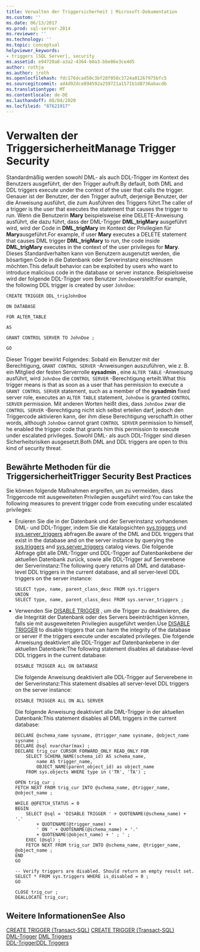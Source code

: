 ```yaml
---
title: Verwalten der Triggersicherheit | Microsoft-Dokumentation
ms.custom: ''
ms.date: 06/13/2017
ms.prod: sql-server-2014
ms.reviewer: ''
ms.technology: ''
ms.topic: conceptual
helpviewer_keywords:
- triggers [SQL Server], security
ms.assetid: e94720a8-a3a2-4364-b0a3-bbe86e3ce4d5
author: rothja
ms.author: jroth
ms.openlocfilehash: fdc176dcad50c3bf28f058c3724a01267975bfc5
ms.sourcegitcommit: ad4d92dce894592a259721a1571b1d8736abacdb
ms.translationtype: MT
ms.contentlocale: de-DE
ms.lasthandoff: 08/04/2020
ms.locfileid: "87621917"
---
```

# <a name="manage-trigger-security"></a><span data-ttu-id="81534-102">Verwalten der Triggersicherheit</span><span class="sxs-lookup"><span data-stu-id="81534-102">Manage Trigger Security</span></span>
  <span data-ttu-id="81534-103">Standardmäßig werden sowohl DML- als auch DDL-Trigger im Kontext des Benutzers ausgeführt, der den Trigger aufruft.</span><span class="sxs-lookup"><span data-stu-id="81534-103">By default, both DML and DDL triggers execute under the context of the user that calls the trigger.</span></span> <span data-ttu-id="81534-104">Genauer ist der Benutzer, der den Trigger aufruft, derjenige Benutzer, der die Anweisung ausführt, die zum Ausführen des Triggers führt.</span><span class="sxs-lookup"><span data-stu-id="81534-104">The caller of a trigger is the user that executes the statement that causes the trigger to run.</span></span> <span data-ttu-id="81534-105">Wenn die Benutzerin **Mary** beispielsweise eine DELETE-Anweisung ausführt, die dazu führt, dass der DML-Trigger **DML_trigMary** ausgeführt wird, wird der Code in **DML_trigMary** im Kontext der Privilegien für **Mary**ausgeführt.</span><span class="sxs-lookup"><span data-stu-id="81534-105">For example, if user **Mary** executes a DELETE statement that causes DML trigger **DML_trigMary** to run, the code inside **DML_trigMary** executes in the context of the user privileges for **Mary**.</span></span> <span data-ttu-id="81534-106">Dieses Standardverhalten kann von Benutzern ausgenutzt werden, die bösartigen Code in die Datenbank oder Serverinstanz einschleusen möchten.</span><span class="sxs-lookup"><span data-stu-id="81534-106">This default behavior can be exploited by users who want to introduce malicious code in the database or server instance.</span></span> <span data-ttu-id="81534-107">Beispielsweise wird der folgende DDL-Trigger vom Benutzer `JohnDoe`erstellt:</span><span class="sxs-lookup"><span data-stu-id="81534-107">For example, the following DDL trigger is created by user `JohnDoe`:</span></span>  
  
 `CREATE TRIGGER DDL_trigJohnDoe`  
  
 `ON DATABASE`  
  
 `FOR ALTER_TABLE`  
  
 `AS`  
  
 `GRANT CONTROL SERVER TO JohnDoe ;`  
  
 `GO`  
  
 <span data-ttu-id="81534-108">Dieser Trigger bewirkt Folgendes: Sobald ein Benutzer mit der Berechtigung, `GRANT CONTROL SERVER` -Anweisungen auszuführen, wie z. B. ein Mitglied der festen Serverrolle **sysadmin** , eine `ALTER TABLE` -Anweisung ausführt, wird `JohnDoe` die `CONTROL SERVER` -Berechtigung erteilt.</span><span class="sxs-lookup"><span data-stu-id="81534-108">What this trigger means is that as soon as a user that has permission to execute a `GRANT CONTROL SERVER` statement, such as a member of the **sysadmin** fixed server role, executes an `ALTER TABLE` statement, `JohnDoe` is granted `CONTROL SERVER` permission.</span></span> <span data-ttu-id="81534-109">Mit anderen Worten heißt dies, dass `JohnDoe` zwar die `CONTROL SERVER` -Berechtigung nicht sich selbst erteilen darf, jedoch den Triggercode aktivieren kann, der ihm diese Berechtigung verschafft.</span><span class="sxs-lookup"><span data-stu-id="81534-109">In other words, although `JohnDoe` cannot grant `CONTROL SERVER` permission to himself, he enabled the trigger code that grants him this permission to execute under escalated privileges.</span></span> <span data-ttu-id="81534-110">Sowohl DML- als auch DDL-Trigger sind diesen Sicherheitsrisiken ausgesetzt.</span><span class="sxs-lookup"><span data-stu-id="81534-110">Both DML and DDL triggers are open to this kind of security threat.</span></span>  
  
## <a name="trigger-security-best-practices"></a><span data-ttu-id="81534-111">Bewährte Methoden für die Triggersicherheit</span><span class="sxs-lookup"><span data-stu-id="81534-111">Trigger Security Best Practices</span></span>  
 <span data-ttu-id="81534-112">Sie können folgende Maßnahmen ergreifen, um zu vermeiden, dass Triggercode mit ausgeweiteten Privilegien ausgeführt wird:</span><span class="sxs-lookup"><span data-stu-id="81534-112">You can take the following measures to prevent trigger code from executing under escalated privileges:</span></span>  
  
-   <span data-ttu-id="81534-113">Eruieren Sie die in der Datenbank und der Serverinstanz vorhandenen DML- und DDL-Trigger, indem Sie die Katalogsichten [sys.triggers](/sql/relational-databases/system-catalog-views/sys-triggers-transact-sql) und [sys.server_triggers](/sql/relational-databases/system-catalog-views/sys-server-triggers-transact-sql) abfragen.</span><span class="sxs-lookup"><span data-stu-id="81534-113">Be aware of the DML and DDL triggers that exist in the database and on the server instance by querying the [sys.triggers](/sql/relational-databases/system-catalog-views/sys-triggers-transact-sql) and [sys.server_triggers](/sql/relational-databases/system-catalog-views/sys-server-triggers-transact-sql) catalog views.</span></span> <span data-ttu-id="81534-114">Die folgende Abfrage gibt alle DML-Trigger und DDL-Trigger auf Datenbankebene der aktuellen Datenbank zurück, sowie alle DDL-Trigger auf Serverebene der Serverinstanz:</span><span class="sxs-lookup"><span data-stu-id="81534-114">The following query returns all DML and database-level DDL triggers in the current database, and all server-level DDL triggers on the server instance:</span></span>  
  
    ```  
    SELECT type, name, parent_class_desc FROM sys.triggers  
    UNION  
    SELECT type, name, parent_class_desc FROM sys.server_triggers ;  
    ```  
  
-   <span data-ttu-id="81534-115">Verwenden Sie [DISABLE TRIGGER](/sql/t-sql/statements/disable-trigger-transact-sql) , um die Trigger zu deaktivieren, die die Integrität der Datenbank oder des Servers beeinträchtigen können, falls sie mit ausgeweiteten Privilegien ausgeführt werden.</span><span class="sxs-lookup"><span data-stu-id="81534-115">Use [DISABLE TRIGGER](/sql/t-sql/statements/disable-trigger-transact-sql) to disable triggers that can harm the integrity of the database or server if the triggers execute under escalated privileges.</span></span> <span data-ttu-id="81534-116">Die folgende Anweisung deaktiviert alle DDL-Trigger auf Datenbankebene in der aktuellen Datenbank:</span><span class="sxs-lookup"><span data-stu-id="81534-116">The following statement disables all database-level DDL triggers in the current database:</span></span>  
  
    ```  
    DISABLE TRIGGER ALL ON DATABASE  
    ```  
  
     <span data-ttu-id="81534-117">Die folgende Anweisung deaktiviert alle DDL-Trigger auf Serverebene in der Serverinstanz:</span><span class="sxs-lookup"><span data-stu-id="81534-117">This statement disables all server-level DDL triggers on the server instance:</span></span>  
  
    ```  
    DISABLE TRIGGER ALL ON ALL SERVER  
    ```  
  
     <span data-ttu-id="81534-118">Die folgende Anweisung deaktiviert alle DML-Trigger in der aktuellen Datenbank:</span><span class="sxs-lookup"><span data-stu-id="81534-118">This statement disables all DML triggers in the current database:</span></span>  
  
    ```  
    DECLARE @schema_name sysname, @trigger_name sysname, @object_name sysname ;  
    DECLARE @sql nvarchar(max) ;  
    DECLARE trig_cur CURSOR FORWARD_ONLY READ_ONLY FOR  
        SELECT SCHEMA_NAME(schema_id) AS schema_name,  
            name AS trigger_name,  
            OBJECT_NAME(parent_object_id) as object_name  
        FROM sys.objects WHERE type in ('TR', 'TA') ;  
  
    OPEN trig_cur ;  
    FETCH NEXT FROM trig_cur INTO @schema_name, @trigger_name, @object_name ;  
  
    WHILE @@FETCH_STATUS = 0  
    BEGIN  
        SELECT @sql = 'DISABLE TRIGGER ' + QUOTENAME(@schema_name) + '.'  
            + QUOTENAME(@trigger_name) +  
            ' ON ' + QUOTENAME(@schema_name) + '.'   
            + QUOTENAME(@object_name) + ' ; ' ;  
        EXEC (@sql) ;  
        FETCH NEXT FROM trig_cur INTO @schema_name, @trigger_name, @object_name ;  
    END  
    GO  
  
    -- Verify triggers are disabled. Should return an empty result set.  
    SELECT * FROM sys.triggers WHERE is_disabled = 0 ;  
    GO  
  
    CLOSE trig_cur ;  
    DEALLOCATE trig_cur;  
    ```  
  
## <a name="see-also"></a><span data-ttu-id="81534-119">Weitere Informationen</span><span class="sxs-lookup"><span data-stu-id="81534-119">See Also</span></span>  
 <span data-ttu-id="81534-120">[CREATE TRIGGER &#40;Transact-SQL&#41;](/sql/t-sql/statements/create-trigger-transact-sql) </span><span class="sxs-lookup"><span data-stu-id="81534-120">[CREATE TRIGGER &#40;Transact-SQL&#41;](/sql/t-sql/statements/create-trigger-transact-sql) </span></span>  
 <span data-ttu-id="81534-121">[DML-Trigger](../triggers/dml-triggers.md) </span><span class="sxs-lookup"><span data-stu-id="81534-121">[DML Triggers](../triggers/dml-triggers.md) </span></span>  
 [<span data-ttu-id="81534-122">DDL-Trigger</span><span class="sxs-lookup"><span data-stu-id="81534-122">DDL Triggers</span></span>](../triggers/ddl-triggers.md)  
  
  
